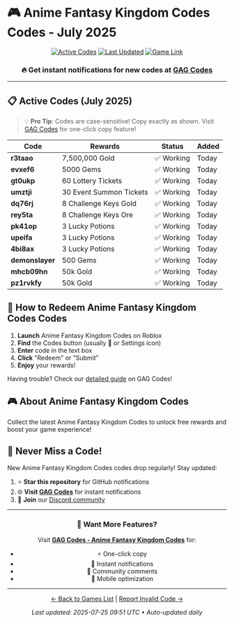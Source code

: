 # 🎮 Anime Fantasy Kingdom Codes Codes - July 2025

<div align="center">

[![Active Codes](https://img.shields.io/badge/Active%20Codes-12-brightgreen)](https://gagcodes.com/roblox/anime-fantasy-kingdom)
[![Last Updated](https://img.shields.io/badge/Last%20Updated-Today-orange)](https://gagcodes.com/roblox/anime-fantasy-kingdom)
[![Game Link](https://img.shields.io/badge/Play-Anime%20Fantasy%20Kingdom%20Codes-red)](https://www.roblox.com/games/)

### 🔥 **Get instant notifications for new codes at [GAG Codes](https://gagcodes.com/roblox/anime-fantasy-kingdom)**

</div>

---

## 📋 Active Codes (July 2025)

> 💡 **Pro Tip**: Codes are case-sensitive! Copy exactly as shown. Visit [GAG Codes](https://gagcodes.com/roblox/anime-fantasy-kingdom) for one-click copy feature!

| Code | Rewards | Status | Added |
|------|---------|--------|-------|
| **r3taao** | 7,500,000 Gold | ✅ Working | Today |
| **evxef6** | 5000 Gems | ✅ Working | Today |
| **gt0ukp** | 60 Lottery Tickets | ✅ Working | Today |
| **umztji** | 30 Event Summon Tickets | ✅ Working | Today |
| **dq76rj** | 8 Challenge Keys Gold | ✅ Working | Today |
| **rey5ta** | 8 Challenge Keys Ore | ✅ Working | Today |
| **pk41op** | 3 Lucky Potions | ✅ Working | Today |
| **upeifa** | 3 Lucky Potions | ✅ Working | Today |
| **4bi8ax** | 3 Lucky Potions | ✅ Working | Today |
| **demonslayer** | 500 Gems | ✅ Working | Today |
| **mhcb09hn** | 50k Gold | ✅ Working | Today |
| **pz1rvkfy** | 50k Gold | ✅ Working | Today |


## 📖 How to Redeem Anime Fantasy Kingdom Codes Codes

1. **Launch** Anime Fantasy Kingdom Codes on Roblox
2. **Find** the Codes button (usually 🎁 or Settings icon)
3. **Enter** code in the text box
4. **Click** "Redeem" or "Submit"
5. **Enjoy** your rewards!

Having trouble? Check our [detailed guide](https://gagcodes.com/roblox/anime-fantasy-kingdom#how-to-redeem) on GAG Codes!

## 🎮 About Anime Fantasy Kingdom Codes

Collect the latest Anime Fantasy Kingdom Codes to unlock free rewards and boost your game experience!

## 🔔 Never Miss a Code!

New Anime Fantasy Kingdom Codes codes drop regularly! Stay updated:

1. ⭐ **Star this repository** for GitHub notifications
2. 🌐 **Visit [GAG Codes](https://gagcodes.com/roblox/anime-fantasy-kingdom)** for instant notifications
3. 💬 **Join** our [Discord community](https://gagcodes.com/discord)

---

<div align="center">

### 🚀 Want More Features?

Visit [**GAG Codes - Anime Fantasy Kingdom Codes**](https://gagcodes.com/roblox/anime-fantasy-kingdom) for:
- ⚡ One-click copy
- 🔔 Instant notifications  
- 💬 Community comments
- 📱 Mobile optimization

---

[← Back to Games List](README.md) | [Report Invalid Code →](https://github.com/yourusername/roblox-codes-directory/issues)

*Last updated: 2025-07-25 09:51 UTC • Auto-updated daily*

</div>